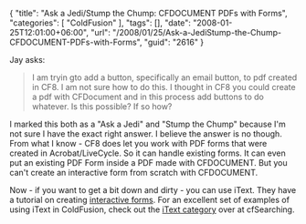 {
	"title": "Ask a Jedi/Stump the Chump: CFDOCUMENT PDFs with Forms",
	"categories": [
		"ColdFusion"
	],
	"tags": [],
	"date": "2008-01-25T12:01:00+06:00",
	"url": "/2008/01/25/Ask-a-JediStump-the-Chump-CFDOCUMENT-PDFs-with-Forms",
	"guid": "2616"
}

Jay asks:

<blockquote>
<p>
I am tryin gto add a button, specifically an email button, to pdf created in CF8. I am not sure how to do this. I thought in CF8 you could create a pdf with CFDocument and in this process add buttons to do whatever. Is this possible? If so how?
</p>
</blockquote>

I marked this both as a "Ask a Jedi" and "Stump the Chump" because I'm not sure I have the exact right answer. I believe the answer is no though. From what I know - CF8 does let you work with PDF forms that were created in Acrobat/LiveCycle. So it can handle existing forms. It can even put an existing PDF Form inside a PDF made with CFDOCUMENT. But you can't create an interactive form from scratch with CFDOCUMENT. 

Now - if you want to get a bit down and dirty - you can use iText. They have a tutorial on creating <a href="http://itextdocs.lowagie.com/tutorial/forms/index.php">interactive forms</a>. For an excellent set of examples of using iText in ColdFusion, check out the <a href="http://cfsearching.blogspot.com/search/label/iText">iText category</a> over at cfSearching.